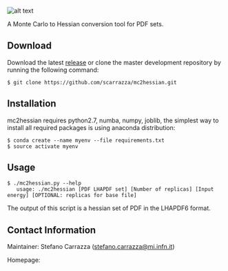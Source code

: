 ![alt text](https://github.com/scarrazza/mc2hessian/raw/master/extra/mc2h.png "Logo")

A Monte Carlo to Hessian conversion tool for PDF sets.

## Download

Download the latest [release](https://github.com/scarrazza/mc2hessian/releases) or clone the master development repository by running the following command:

```Shell
$ git clone https://github.com/scarrazza/mc2hessian.git
```

## Installation

mc2hessian requires python2.7, numba, numpy, joblib, the simplest way to install all required packages is using anaconda distribution:

```Shell
$ conda create --name myenv --file requirements.txt
$ source activate myenv
```

## Usage

```Shell
$ ./mc2hessian.py --help
   usage: ./mc2hessian [PDF LHAPDF set] [Number of replicas] [Input energy] [OPTIONAL: replicas for base file]
```

The output of this script is a hessian set of PDF in the LHAPDF6 format.

## Contact Information

Maintainer: Stefano Carrazza (stefano.carrazza@mi.infn.it)

Homepage:
